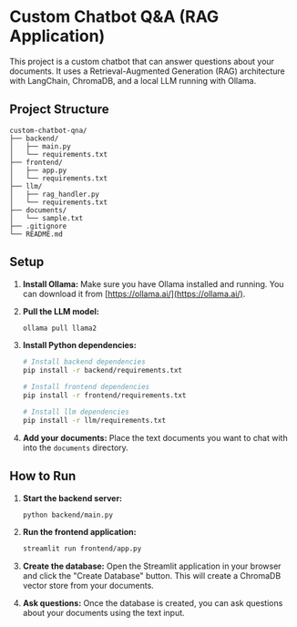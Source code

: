 
# Custom Chatbot Q&A (RAG Application)

This project is a custom chatbot that can answer questions about your documents. It uses a Retrieval-Augmented Generation (RAG) architecture with LangChain, ChromaDB, and a local LLM running with Ollama.

## Project Structure

```
custom-chatbot-qna/
├── backend/
│   ├── main.py
│   └── requirements.txt
├── frontend/
│   ├── app.py
│   └── requirements.txt
├── llm/
│   ├── rag_handler.py
│   └── requirements.txt
├── documents/
│   └── sample.txt
├── .gitignore
└── README.md
```

## Setup

1.  **Install Ollama:** Make sure you have Ollama installed and running. You can download it from [https://ollama.ai/](https://ollama.ai/).

2.  **Pull the LLM model:**

    ```bash
    ollama pull llama2
    ```

3.  **Install Python dependencies:**

    ```bash
    # Install backend dependencies
    pip install -r backend/requirements.txt

    # Install frontend dependencies
    pip install -r frontend/requirements.txt

    # Install llm dependencies
    pip install -r llm/requirements.txt
    ```

4.  **Add your documents:** Place the text documents you want to chat with into the `documents` directory.

## How to Run

1.  **Start the backend server:**

    ```bash
    python backend/main.py
    ```

2.  **Run the frontend application:**

    ```bash
    streamlit run frontend/app.py
    ```

3.  **Create the database:** Open the Streamlit application in your browser and click the "Create Database" button. This will create a ChromaDB vector store from your documents.

4.  **Ask questions:** Once the database is created, you can ask questions about your documents using the text input.
